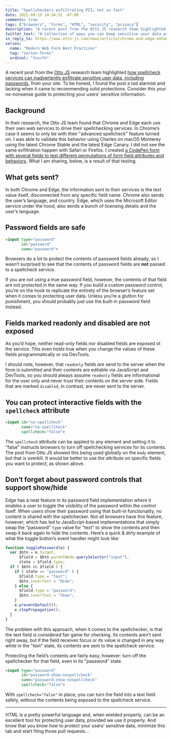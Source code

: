 ```yaml
---
title: "Spellcheckers exfiltrating PII… not so fast"
date: 2022-09-19 14:34:51 -07:00
comments: true
tags: ["browsers", "forms", "HTML", "security", "privacy"]
description: "A recent post from the Otto JS research team highlighted how spellcheck services can inadvertently exfiltrate sensitive user data, including passwords, from your site. To be honest, I found the post a tad alarmist and lacking when it came to recommending solid protections. Consider this your no-nonsense guide to protecting your users’ sensitive information."
twitter_text: "A collection of ways you can keep sensitive user data protected from accidental exfiltration."
in_reply_to: https://www.otto-js.com/news/article/chrome-and-edge-enhanced-spellcheck-features-expose-pii-even-your-passwords
series:
  name: "Modern Web Form Best Practices"
  tag: "series-forms"
  ordinal: "fourth"
---
```


A recent post from the [Otto JS](https://www.otto-js.com) research team highlighted [how spellcheck services can inadvertently exfiltrate sensitive user data, including passwords](https://www.otto-js.com/news/article/chrome-and-edge-enhanced-spellcheck-features-expose-pii-even-your-passwords), from your site. To be honest, I found the post a tad alarmist and lacking when it came to recommending solid protections. Consider this your no-nonsense guide to protecting your users’ sensitive information.

<!-- more -->

## Background

In their research, the Otto JS team found that Chrome and Edge each use their own web services to drive their spellchecking services. In Chrome’s case it seems to only be with their "advanced spellcheck" feature turned on. I was able to validate this behavior using Charles on macOS Monterey using the latest Chrome Stable and the latest Edge Canary. I did not see the same exfiltration happen with Safari or Firefox. I created [a CodePen form with several fields to test different permutations of form field attributes and behaviors](https://codepen.io/aarongustafson/pen/gOzWNgM). What I am sharing, below, is a result of that testing.

## What gets sent?

In both Chrome and Edge, the information sent to their services is the text value itself, disconnected from any specific field name. Chrome also sends the user’s language, and country. Edge, which uses the Microsoft Editor service under the hood, also sends a bunch of licensing details and the user’s language.

## Password fields are safe

```html
<input type="password"
       id="password" 
       name="password">
```

Browsers do a lot to protect the contents of password fields already, so I wasn’t surprised to see that the contents of password fields are **not** passed to a spellcheck service.

If you are not using a true password field, however, the contents of that field are not protected in the same way. If you build a custom password control, you’re on the hook to replicate the entirety of the browser’s feature set when it comes to protecting user data. Unless you’re a glutton for punishment, you should probably just use the built-in password field instead.

## Fields marked readonly and disabled are not exposed

As you’d hope, neither read-only fields nor disabled fields are exposed ot the service. This even holds true when you change the values of these fields programmatically or via DevTools.

I should note, however, that `readonly` fields *are* send to the server when the form is submitted and their contents are editable via JavaScript and DevTools, so you should always assume `readonly` fields are informational for the user only and never trust their contents on the server side. Fields that are marked `disabled`, in contrast, are never sent to the server.

## You can protect interactive fields with the `spellcheck` attribute

```html
<input id="no-spellcheck"
       name="no-spellcheck" 
       spellcheck="false">
```

The `spellcheck` attribute can be applied to any element and setting it to "false" instructs browsers to turn off spellchecking services for its contents. The post from Otto JS showed this being used globally on the `body` element, but that is overkill. It would be better to use the attribute on specific fields you want to protect, as shown above.

## Don‘t forget about password controls that support show/hide

Edge has a neat feature in its password field implementation where it enables a user to toggle the visibility of the password within the control itself. When users show their password using that built-in functionality, no content is shared with the spellchecker. Not all browsers have this feature, however, which has led to JavaScript-based implementations that simply swap the "password" `type` value for "text" to show the contents and then swap it back again to hide the contents. Here’s a quick & dirty example of what the toggle button’s event handler might look like:

```js
function togglePassword(e) {
  var $btn = e.target,
      $field = $btn.parentNode.querySelector("input"),
      state = $field.type;
  if ( $btn && $field ) {
    if ( state == "password" ) {
      $field.type = "text";
      $btn.innerText = "Hide";
    } else {
      $field.type = "password";
      $btn.innerText = "Show";
    }
    e.preventDefault();
    e.stopPropagation();
  }
}
```

The problem with this approach, when it comes to the spellchecker, is that the text field is considered fair game for checking. Its contents aren’t sent right away, but if the field receives focus or its value is changed in any way while in the "text" state, its contents are sent to the spellcheck service.

Protecting the field’s contents are fairly easy, however: turn off the spellchecker for that field, even in its "password" state.

```html
<input type="password"
       id="password-show-nospellcheck" 
       name="password-show-nospellcheck" 
       spellcheck="false">
```

With `spellcheck="false"` in place, you can turn the field into a text field safely, without the contents being exposed to the spellcheck service.

<hr>

HTML is a pretty powerful language and, when wielded properly, can be an excellent tool for protecting user data, provided we use it properly. And know that you know how to protect your users’ sensitive data, minimize this tab and start filing those pull requests…

